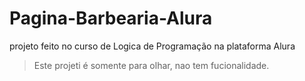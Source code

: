 # Pagina-Barbearia-Alura
projeto feito no curso de Logica de Programação na plataforma Alura

>Este projeti é somente para olhar, nao tem fucionalidade.
